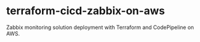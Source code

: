 # terraform-cicd-zabbix-on-aws
Zabbix monitoring solution deployment with Terraform and CodePipeline on AWS.
